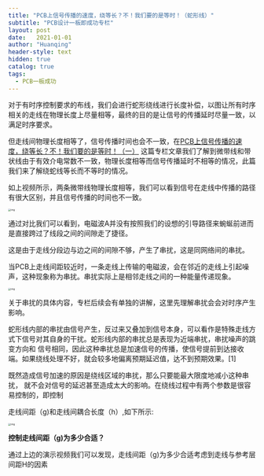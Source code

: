```yaml
---
title: "PCB上信号传播的速度，绕等长？不！我们要的是等时！（蛇形线）"
subtitle: "PCB设计一板即成功专栏"
layout: post
date:   2021-01-01
author: "Huanqing"
header-style: text
hidden: true
catalog: true
tags:
  - PCB一板成功
---
```


对于有时序控制要求的布线，我们会进行蛇形绕线进行长度补偿，以图让所有时序相关的走线在物理长度上尽量相等，最终的目的是让信号的传播延时尽量一致，以满足时序要求。

但走线间物理长度相等了，信号传播时间也会不一致，在[PCB上信号传播的速度，绕等长？不！我们要的是等时！（一）](https://huanqing.netlify.app/2021/01/01/pcb-weidaixian/) 这篇专栏文章我们了解到微带线和带状线由于有效介电常数不一致，物理长度相等而信号传播延时不相等的情况，此篇我们来了解绕蛇线等长而不等时的情况。


<div id="dplayer1"></div>


如上视频所示，两条微带线物理长度相等，我们可以看到信号在走线中传播的路径有很大区别，并且信号传播的时间也不一致。

<img src="https://cdnimg.mr-wu.cn/wp-content/uploads/2021/03/绕等长延时示意图.png" alt="img" style="zoom: 33%;" />

通过对比我们可以看到，电磁波A并没有按照我们的设想的引导路径来蜿蜒前进而是直接跨过了线段之间的间隙走了捷径。

这是由于走线分段边与边之间的间隙不够，产生了串扰，这是同网络间的串扰。

当PCB上走线间距较近时，一条走线上传输的电磁波，会在邻近的走线上引起噪声，这种现象称为串扰。串扰实际上是相邻走线之间的一种能量传递现象。

<img src="https://cdnimg.mr-wu.cn/wp-content/uploads/2021/03/串扰场数据-1.png" alt="img" style="zoom: 33%;" />

关于串扰的具体内容，专栏后续会有单独的讲解，这里先理解串扰会会对时序产生影响。

蛇形线内部的串扰由信号产生，反过来又叠加到信号本身，可以看作是特殊走线方式下信号对其自身的干扰。蛇形线内部的串扰总是表现为近端串扰，串扰噪声的跳变方向和 信号相同，因此这种串扰总是加速信号的传播，使信号提前到达接收端。如果绕线处理不好，就会较多地偏离预期延迟值，达不到预期效果。[1]

既然造成信号加速的原因是绕线区域的串扰，那么只要能最大限度地减小这种串扰， 就不会对信号的延迟甚至造成太大的影响。在绕线过程中有两个参数是很容易控制的，即控制

走线间距（g)和走线间耦合长度（h）,如下所示:

<img src="https://cdnimg.mr-wu.cn/wp-content/uploads/2021/03/蛇形线间距.png" alt="img" style="zoom: 33%;" />

**控制走线间距（g)为多少合适？**


<div id="dplayer2"></div>


通过上边的演示视频我们可以发现，走线间距（g)为多少合适考虑到走线与参考层间距H的因素



<link href="https://cdn.bootcss.com/dplayer/1.25.0/DPlayer.min.css" rel="stylesheet">
<script src="https://cdn.bootcss.com/dplayer/1.25.0/DPlayer.min.js"></script>
<script src="https://cdn.bootcss.com/blueimp-md5/2.12.0/js/md5.min.js"></script>
<script>
var url1="https://files.catbox.moe/uof8wj.mp4";    //这里填写视频地址
var pic1="https://files.catbox.moe/oox6rt.jpg";   //这里填写预览图片地址
var url2="https://files.catbox.moe/0qghyi.mp4";    //这里填写视频地址
var pic2="https://files.catbox.moe/8a6tq2.jpg";   //这里填写预览图片地址
var logopng="https://gitee.com/hawkingwu/PicGo/raw/master/linearroglogo_l.png";  //logo
var id=md5(url1);
var id=md5(url2);
const dp1 = new DPlayer({
    container: document.getElementById('dplayer1'),
    autoplay: false,
    theme: '#FADFA3',
    loop: true,
    lang: 'zh-cn',
    screenshot: true,
    hotkey: true,
    preload: 'auto',
    logo: logopng,
    volume: 0.7,
    mutex: true,
    video: {
        url: url1,
        pic: pic1,
        thumbnails: pic1,
        type: 'auto',
    },
    contextmenu: [
        {
            text: 'custom1',
            link: 'https://huanqingwu.github.io/',
        },
        {
            text: 'custom2',
            click: (player) => {
                console.log(player);
            },
        },
    ],
});

const dp2 = new DPlayer({
    container: document.getElementById('dplayer2'),
    autoplay: false,
    theme: '#FADFA3',
    loop: true,
    lang: 'zh-cn',
    screenshot: true,
    hotkey: true,
    preload: 'auto',
    logo: logopng,
    volume: 0.7,
    mutex: true,
    video: {
        url: url2,
        pic: pic2,
        thumbnails: pic2,
        type: 'auto',
    },
    contextmenu: [
        {
            text: 'custom1',
            link: 'https://huanqingwu.github.io/',
        },
        {
            text: 'custom2',
            click: (player) => {
                console.log(player);
            },
        },
    ],
});
</script>
